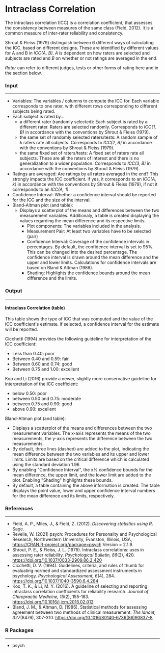 Intraclass Correlation
==========================

The intraclass correlation (ICC) is a correlation coefficient, that assesses the consistency between measures of the same class (Field, 2012). It is a common measure of inter-rater reliability and consistency.

Shrout & Fleiss (1979) distinguish between 6 different ways of calculating the ICC, based on different designs. These are identified by different values for A and B in *ICC(A, B)*. *A* is dependent on how raters are selected and subjects are rated and *B* on whether or not ratings are averaged in the end.

*Rater* can refer to different judges, tests or other forms of rating here and in the section below.

### Input
-------

- Variables: The variables / columns to compute the ICC for. Each variable corresponds to one rater, with different rows corresponding to different subjects being rated.
- Each subject is rated by...
  - a different rater (randomly selected): Each subject is rated by a different rater. Raters are selected randomly. Corresponds to *ICC(1, B)* in accordance with the conventions by Shrout & Fleiss (1979).
  - the same set of randomly selected raters/tests: A random sample of *k* raters rate all subjects. Corresponds to *ICC(2, B)* in accordance with the conventions by Shrout & Fleiss (1979).
  - the same fixed set of raters/tests: A fixed set of raters rate all subjects. These are all the raters of interest and there is no generalization to a wider population. Corresponds to *ICC(3, B)* in accordance with the conventions by Shrout & Fleiss (1979).
- Ratings are averaged: Are ratings by all raters averaged in the end? This strongly impacts the ICC coefficient. If yes, it corresponds to an *ICC(A, k)* in accordance with the conventions by Shrout & Fleiss (1979), if not it corresponds to an *ICC(A, 1)*.
- Confidence Interval: Whether a confidence interval should be reported for the ICC and the size of the interval.
- Bland-Altman plot (and table):
  - Displays a scatterplot of the means and differences between the two measurement variables. Additionaly, a table is created displaying the values regarding the mean difference and its respective limits.
    - Plot components: The variables included in the analysis.
    - Measurement Pair: At least two variables have to be selected (pair)
    - Confidence Interval: Coverage of the confidence intervals in percentages. By default, the confidence interval is set to 95%. This can be changed into the desired percentage. The confidence interval is drawn around the mean difference and the upper and lower limits. Calculations for confidence intervals are based on Bland & Altman (1986).
	- Shading: Highlights the confidence bounds around the mean difference and the limits.
  

### Output
-------

#### Intraclass Correlation (table)
This table shows the type of ICC that was computed and the value of the ICC coefficient's estimate. If selected, a confidence interval for the estimate will be reported.

Cicchetti (1994) provides the following guideline for interpretation of the ICC coefficient:
- Less than 0.40: poor
- Between 0.40 and 0.59: fair
- Between 0.60 and 0.74: good
- Between 0.75 and 1.00: excellent

Koo and Li (2016) provide a newer, slightly more conservative guideline for interpretation of the ICC coefficient:

- below 0.50: poor
- between 0.50 and 0.75: moderate
- between 0.75 and 0.90: good
- above 0.90: excellent

Bland-Altman plot (and table):
- Displays a scatterplot of the means and differences between the two measurement variables. The x-axis represents the means of the two measurements, the y-axis represents the difference between the two measurements.
- By default, three lines (dashed) are added to the plot, indicating the mean difference between the two variables and its upper and lower limits. Limits are based on the critical difference which is calculated using the standard deviation 1.96.
- By enabling "Confidence Interval", the x% confidence bounds for the mean difference, the upper limit, and the lower limit are added to the plot. Enabling "Shading" highlights these bounds.
- By default, a table containing the above information is created. The table displays the point value, lower and upper confidence interval numbers for the mean difference and its limits, respectively.

### References
-------
- Field, A. P., Miles, J., & Field, Z. (2012). *Discovering statistics using R*. Sage.
- Revelle, W. (2021) psych: Procedures for Personality and Psychological Research, Northwestern University, Evanston, Illinois, USA, https://CRAN.R-project.org/package=psych Version = 2.1.9.
- Shrout, P. E., & Fleiss, J. L. (1979). Intraclass correlations: uses in assessing rater reliability. *Psychological Bulletin, 86*(2), 420. https://doi.org/10.1037/0033-2909.86.2.420
- Cicchetti, D. V. (1994). Guidelines, criteria, and rules of thumb for evaluating normed and standardized assessment instruments in psychology. *Psychological Assessment, 6*(4), 284. https://doi.org/10.1037/1040-3590.6.4.284
- Koo, T. K., & Li, M. Y. (2016). A guideline of selecting and reporting intraclass correlation coefficients for reliability research. *Journal of Chiropractic Medicine, 15*(2), 155-163. https://doi.org/10.1016/j.jcm.2016.02.012
- Bland, J. M., & Altman, D. (1986). Statistical methods for assessing agreement between two methods of clinical measurement. *The lancet, 327*(8476), 307-310. https://doi.org/10.1016/S0140-6736(86)90837-8

### R Packages
---
- psych
